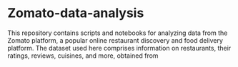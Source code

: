 # Zomato-data-analysis
This repository contains scripts and notebooks for analyzing data from the Zomato platform, a popular online restaurant discovery and food delivery platform. The dataset used here comprises information on restaurants, their ratings, reviews, cuisines,  and more, obtained from 
